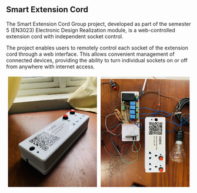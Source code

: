 <h2>Smart Extension Cord</h2>
<p>The Smart Extension Cord Group project, developed as part of the semester 5 (EN3023) Electronic Design Realization module, is a web-controlled extension cord with independent socket control.</p>
<p>The project enables users to remotely control each socket of the extension cord through a web interface. This allows convenient management of connected devices, providing the ability to turn individual sockets on or off from anywhere with internet access.</p>

<div style="display: flex; flex-direction: row;">
  <div style="flex: 50%; padding: 5px;">
    <img src="/IMG_6461.jpg" alt="Smart Power Strip" width="400" height="300">
  </div>
  <div style="flex: 50%; padding: 5px;">
    <img src="/IMG_6466.jpg" alt="Smart Power Strip 2" width="400" height="300">
  </div>
</div>
